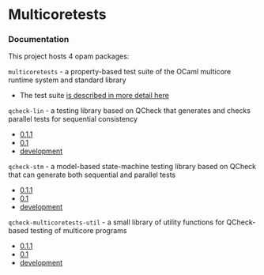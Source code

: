 # Multicoretests

### Documentation

This project hosts 4 opam packages:

`multicoretests` - a property-based test suite of the OCaml multicore
runtime system and standard library
 - The test suite [is described in more detail here](https://github.com/ocaml-multicore/multicoretests/blob/main/src/README.md)

`qcheck-lin` - a testing library based on QCheck that generates and
checks parallel tests for sequential consistency
 - [0.1.1](0.1.1/qcheck-lin)
 - [0.1](0.1/qcheck-lin)
 - [development](dev/qcheck-lin)

`qcheck-stm` - a model-based state-machine testing library based on
QCheck that can generate both sequential and parallel tests
 - [0.1.1](0.1.1/qcheck-stm)
 - [0.1](0.1/qcheck-stm)
 - [development](dev/qcheck-stm)

`qcheck-multicoretests-util` - a small library of utility functions
for QCheck-based testing of multicore programs
 - [0.1.1](0.1.1/qcheck-multicoretests-util)
 - [0.1](0.1/qcheck-multicoretests-util)
 - [development](dev/qcheck-multicoretests-util)

